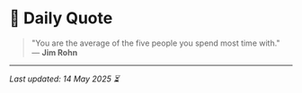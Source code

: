 # 📜 Daily Quote

> "You are the average of the five people you spend most time with."  
> — **Jim Rohn**

---

_Last updated: 14 May 2025 ⏳_
